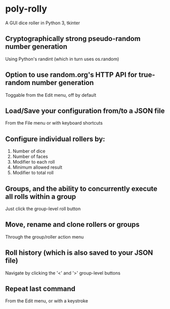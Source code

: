 # poly-rolly
A GUI dice roller in Python 3, tkinter

## Cryptographically strong pseudo-random number generation
Using Python's randint (which in turn uses os.random)

## Option to use random.org's HTTP API for true-random number generation
Toggable from the Edit menu, off by default

## Load/Save your configuration from/to a JSON file
From the File menu or with keyboard shortcuts

## Configure individual rollers by:
1. Number of dice
2. Number of faces
3. Modifier to each roll
4. Minimum allowed result
5. Modifier to total roll

## Groups, and the ability to concurrently execute all rolls within a group
Just click the group-level roll button

## Move, rename and clone rollers or groups
Through the group/roller action menu

## Roll history (which is also saved to your JSON file)
Navigate by clicking the '<' and '>' group-level buttons

## Repeat last command
From the Edit menu, or with a keystroke
